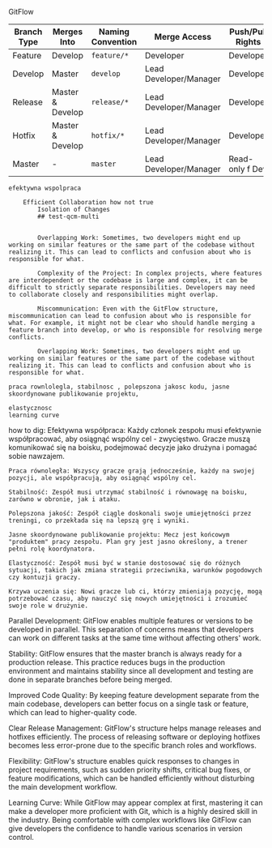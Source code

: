
GitFlow

| Branch Type | Merges Into      | Naming Convention | Merge Access           | Push/Pull Rights | Deletion Rights        |
|-------------|------------------|-------------------|------------------------|------------------|------------------------|
| Feature     | Develop          | `feature/*`       | Developer              |        Developer | Developer              |
| Develop     | Master           | `develop`         | Lead Developer/Manager |        Developer | Not deleted            |
| Release     | Master & Develop | `release/*`       | Lead Developer/Manager |        Developer | Lead Developer/Manager |
| Hotfix      | Master & Develop | `hotfix/*`        | Lead Developer/Manager |        Developer | Lead Developer/Manager |
| Master      | -                | `master`          | Lead Developer/Manager | Read-only f Dev  | Not deleted            |


    efektywna wspolpraca 

        Efficient Collaboration how not true
            Isolation of Changes
            ## test-qcm-multi


            Overlapping Work: Sometimes, two developers might end up working on similar features or the same part of the codebase without realizing it. This can lead to conflicts and confusion about who is responsible for what.

            Complexity of the Project: In complex projects, where features are interdependent or the codebase is large and complex, it can be difficult to strictly separate responsibilities. Developers may need to collaborate closely and responsibilities might overlap.

            Miscommunication: Even with the GitFlow structure, miscommunication can lead to confusion about who is responsible for what. For example, it might not be clear who should handle merging a feature branch into develop, or who is responsible for resolving merge conflicts.

            Overlapping Work: Sometimes, two developers might end up working on similar features or the same part of the codebase without realizing it. This can lead to conflicts and confusion about who is responsible for what.

    praca rownlolegla, stabilnosc , polepszona jakosc kodu, jasne skoordynowane publikowanie projektu, 

    elastycznosc
    learning curve

how to dig:
    Efektywna współpraca: Każdy członek zespołu musi efektywnie współpracować, aby osiągnąć wspólny cel - zwycięstwo. Gracze muszą komunikować się na boisku, podejmować decyzje jako drużyna i pomagać sobie nawzajem.

    Praca równoległa: Wszyscy gracze grają jednocześnie, każdy na swojej pozycji, ale współpracują, aby osiągnąć wspólny cel.

    Stabilność: Zespół musi utrzymać stabilność i równowagę na boisku, zarówno w obronie, jak i ataku.

    Polepszona jakość: Zespół ciągle doskonali swoje umiejętności przez treningi, co przekłada się na lepszą grę i wyniki.

    Jasne skoordynowane publikowanie projektu: Mecz jest końcowym "produktem" pracy zespołu. Plan gry jest jasno określony, a trener pełni rolę koordynatora.

    Elastyczność: Zespół musi być w stanie dostosować się do różnych sytuacji, takich jak zmiana strategii przeciwnika, warunków pogodowych czy kontuzji graczy.

    Krzywa uczenia się: Nowi gracze lub ci, którzy zmieniają pozycję, mogą potrzebować czasu, aby nauczyć się nowych umiejętności i zrozumieć swoje role w drużynie.


Parallel Development: GitFlow enables multiple features or versions to be developed in parallel. This separation of concerns means that developers can work on different tasks at the same time without affecting others' work.

Stability: GitFlow ensures that the master branch is always ready for a production release. This practice reduces bugs in the production environment and maintains stability since all development and testing are done in separate branches before being merged.

Improved Code Quality: By keeping feature development separate from the main codebase, developers can better focus on a single task or feature, which can lead to higher-quality code.

Clear Release Management: GitFlow's structure helps manage releases and hotfixes efficiently. The process of releasing software or deploying hotfixes becomes less error-prone due to the specific branch roles and workflows.

Flexibility: GitFlow's structure enables quick responses to changes in project requirements, such as sudden priority shifts, critical bug fixes, or feature modifications, which can be handled efficiently without disturbing the main development workflow.

Learning Curve: While GitFlow may appear complex at first, mastering it can make a developer more proficient with Git, which is a highly desired skill in the industry. Being comfortable with complex workflows like GitFlow can give developers the confidence to handle various scenarios in version control.